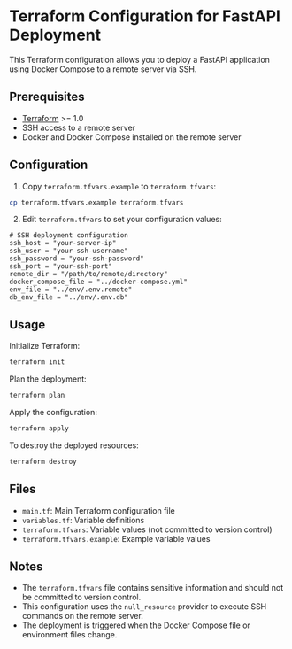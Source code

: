 # Terraform Configuration for FastAPI Deployment

This Terraform configuration allows you to deploy a FastAPI application using Docker Compose to a remote server via SSH.

## Prerequisites

- [Terraform](https://www.terraform.io/downloads.html) >= 1.0
- SSH access to a remote server
- Docker and Docker Compose installed on the remote server


## Configuration

1. Copy `terraform.tfvars.example` to `terraform.tfvars`:

```bash
cp terraform.tfvars.example terraform.tfvars
```

2. Edit `terraform.tfvars` to set your configuration values:

```hcl
# SSH deployment configuration
ssh_host = "your-server-ip"
ssh_user = "your-ssh-username"
ssh_password = "your-ssh-password"
ssh_port = "your-ssh-port"
remote_dir = "/path/to/remote/directory"
docker_compose_file = "../docker-compose.yml"
env_file = "../env/.env.remote"
db_env_file = "../env/.env.db"
```

## Usage

Initialize Terraform:

```bash
terraform init
```

Plan the deployment:

```bash
terraform plan
```

Apply the configuration:

```bash
terraform apply
```

To destroy the deployed resources:

```bash
terraform destroy
```

## Files

- `main.tf`: Main Terraform configuration file
- `variables.tf`: Variable definitions
- `terraform.tfvars`: Variable values (not committed to version control)
- `terraform.tfvars.example`: Example variable values

## Notes

- The `terraform.tfvars` file contains sensitive information and should not be committed to version control.
- This configuration uses the `null_resource` provider to execute SSH commands on the remote server.
- The deployment is triggered when the Docker Compose file or environment files change.
